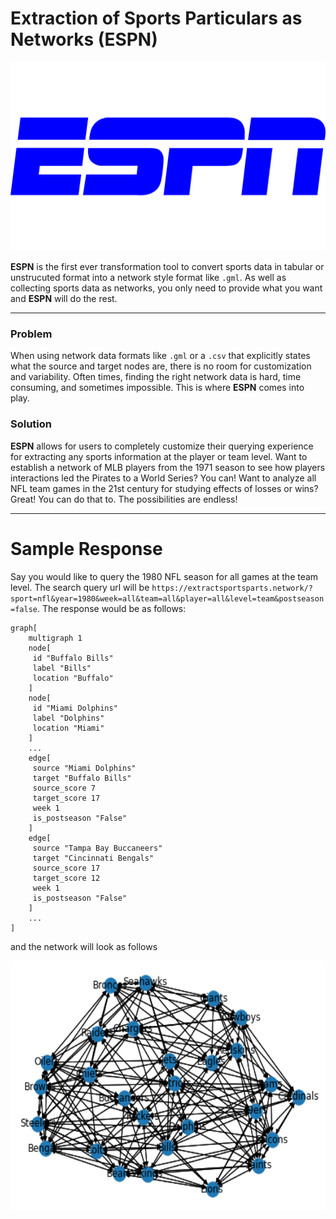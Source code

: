 # Extraction of Sports Particulars as Networks (ESPN)
<p align="center">
	<img src="images/logo.png" alt="logo" width="600"/>
</p>


**ESPN** is the first ever transformation tool to convert sports data in tabular or unstrucuted format into a network style format like `.gml`. As well as collecting sports data as networks, you only need to provide what you want and **ESPN** will do the rest.

---

### Problem
When using network data formats like `.gml` or a `.csv` that explicitly states what the source and target nodes are, there is no room for customization and variability. Often times, finding the right network data is hard, time consuming, and sometimes impossible. This is where **ESPN** comes into play.

### Solution
**ESPN** allows for users to completely customize their querying experience for extracting any sports information at the player or team level. Want to establish a network of MLB players from the 1971 season to see how players interactions led the Pirates to a World Series? You can! Want to analyze all NFL team games in the 21st century for studying effects of losses or wins? Great! You can do that to. The possibilities are endless!

---

# Sample Response
Say you would like to query the 1980 NFL season for all games at the team level. The search query url will be `https://extractsportsparts.network/?sport=nfl&year=1980&week=all&team=all&player=all&level=team&postseason=false`. The response would be as follows:
```gml
graph[
	multigraph 1
	node[
	 id "Buffalo Bills"
	 label "Bills"
	 location "Buffalo"
	]
	node[
	 id "Miami Dolphins"
	 label "Dolphins"
	 location "Miami"
	]
	...
	edge[
	 source "Miami Dolphins"
	 target "Buffalo Bills"
	 source_score 7
	 target_score 17
	 week 1
	 is_postseason "False"
	]
	edge[
	 source "Tampa Bay Buccaneers"
	 target "Cincinnati Bengals"
	 source_score 17
	 target_score 12
	 week 1
	 is_postseason "False"
	]
    ...
]
```
and the network will look as follows
<p align="center">
  <img width="600" height="400" src="images/example.png">
</p>
